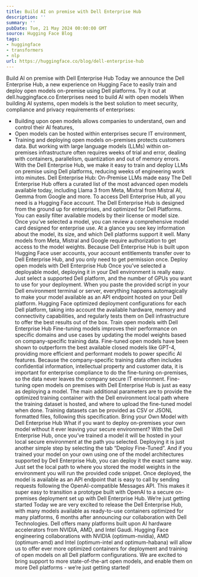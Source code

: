 ```yaml
---
title: Build AI on premise with Dell Enterprise Hub
description: ''
summary: ''
pubDate: Tue, 21 May 2024 00:00:00 GMT
source: Hugging Face Blog
tags:
- huggingface
- transformers
- nlp
url: https://huggingface.co/blog/dell-enterprise-hub
---
```


Build AI on premise with Dell Enterprise Hub
Today we announce the Dell Enterprise Hub, a new experience on Hugging Face to easily train and deploy open models on-premise using Dell platforms.
Try it out at dell.huggingface.co
Enterprises need to build AI with open models
When building AI systems, open models is the best solution to meet security, compliance and privacy requirements of enterprises:
- Building upon open models allows companies to understand, own and control their AI features,
- Open models can be hosted within enterprises secure IT environment,
- Training and deploying open models on-premises protects customers data.
But working with large language models (LLMs) within on-premises infrastructure often requires weeks of trial and error, dealing with containers, parallelism, quantization and out of memory errors.
With the Dell Enterprise Hub, we make it easy to train and deploy LLMs on premise using Dell platforms, reducing weeks of engineering work into minutes.
Dell Enterprise Hub: On-Premise LLMs made easy
The Dell Enterprise Hub offers a curated list of the most advanced open models available today, including Llama 3 from Meta, Mixtral from Mistral AI, Gemma from Google and more.
To access Dell Enterprise Hub, all you need is a Hugging Face account.
The Dell Enterprise Hub is designed from the ground up for enterprises, and optimized for Dell Platforms.
You can easily filter available models by their license or model size.
Once you’ve selected a model, you can review a comprehensive model card designed for enterprise use. At a glance you see key information about the model, its size, and which Dell platforms support it well.
Many models from Meta, Mistral and Google require authorization to get access to the model weights. Because Dell Enterprise Hub is built upon Hugging Face user accounts, your account entitlements transfer over to Dell Enterprise Hub, and you only need to get permission once.
Deploy open models with Dell Enterprise Hub
Once you’ve selected a deployable model, deploying it in your Dell environment is really easy. Just select a supported Dell platform, and the number of GPUs you want to use for your deployment.
When you paste the provided script in your Dell environment terminal or server, everything happens automagically to make your model available as an API endpoint hosted on your Dell platform. Hugging Face optimized deployment configurations for each Dell platform, taking into account the available hardware, memory and connectivity capabilities, and regularly tests them on Dell infrastructure to offer the best results out of the box.
Train open models with Dell Enterprise Hub
Fine-tuning models improves their performance on specific domains and use cases by updating the model weights based on company-specific training data. Fine-tuned open models have been shown to outperform the best available closed models like GPT-4, providing more efficient and performant models to power specific AI features. Because the company-specific training data often includes confidential information, intellectual property and customer data, it is important for enterprise compliance to do the fine-tuning on-premises, so the data never leaves the company secure IT environment.
Fine-tuning open models on premises with Dell Enterprise Hub is just as easy as deploying a model. The main additional parameters are to provide the optimized training container with the Dell environment local path where the training dataset is hosted, and where to upload the fine-tuned model when done. Training datasets can be provided as CSV or JSONL formatted files, following this specification.
Bring your Own Model with Dell Enterprise Hub
What if you want to deploy on-premises your own model without it ever leaving your secure environment?
With the Dell Enterprise Hub, once you’ve trained a model it will be hosted in your local secure environment at the path you selected. Deploying it is just another simple step by selecting the tab “Deploy Fine-Tuned”.
And if you trained your model on your own using one of the model architectures supported by Dell Enterprise Hub, you can deploy it the exact same way.
Just set the local path to where you stored the model weights in the environment you will run the provided code snippet.
Once deployed, the model is available as an API endpoint that is easy to call by sending requests following the OpenAI-compatible Messages API. This makes it super easy to transition a prototype built with OpenAI to a secure on-premises deployment set up with Dell Enterprise Hub.
We’re just getting started
Today we are very excited to release the Dell Enterprise Hub, with many models available as ready-to-use containers optimized for many platforms, 6 months after announcing our collaboration with Dell Technologies.
Dell offers many platforms built upon AI hardware accelerators from NVIDIA, AMD, and Intel Gaudi. Hugging Face engineering collaborations with NVIDIA (optimum-nvidia), AMD (optimum-amd) and Intel (optimum-intel and optimum-habana) will allow us to offer ever more optimized containers for deployment and training of open models on all Dell platform configurations. We are excited to bring support to more state-of-the-art open models, and enable them on more Dell platforms - we’re just getting started!